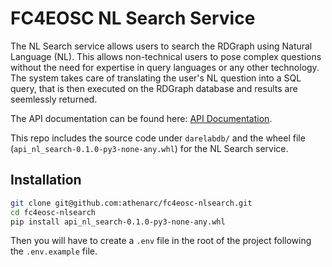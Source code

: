 # FC4EOSC NL Search Service

The NL Search service allows users to search the RDGraph using Natural Language (NL).
This allows non-technical users to pose complex questions without the need for expertise in query languages or any other technology.
The system takes care of translating the user's NL question into a SQL query, that is then executed on the RDGraph database and results are seemlessly returned.


The API documentation can be found here: [API Documentation](https://darelab.athenarc.gr/nl_search/docs).

This repo includes the source code under `darelabdb/` and the wheel file (`api_nl_search-0.1.0-py3-none-any.whl`) for the NL Search service.

## Installation

```bash
git clone git@github.com:athenarc/fc4eosc-nlsearch.git
cd fc4eosc-nlsearch
pip install api_nl_search-0.1.0-py3-none-any.whl
```

Then you will have to create a `.env` file in the root of the project following the `.env.example` file.
